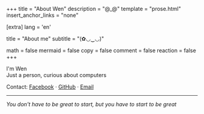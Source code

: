 +++
title = "About Wen"
description = "@_@"
template = "prose.html"
insert_anchor_links = "none"

[extra]
lang = 'en'

title = "About me"
subtitle = "(✿◡‿◡)"

math = false
mermaid = false
copy = false
comment = false
reaction = false
+++

I'm Wen  
Just a person, curious about computers  


Contact:
[Facebook](https://www.facebook.com/wen0x0) · [GitHub](https://github.com/wen0x0) · [Email](mailto:quocanhtn.work@gmail.com)


---

*You don't have to be great to start, but you have to start to be great*